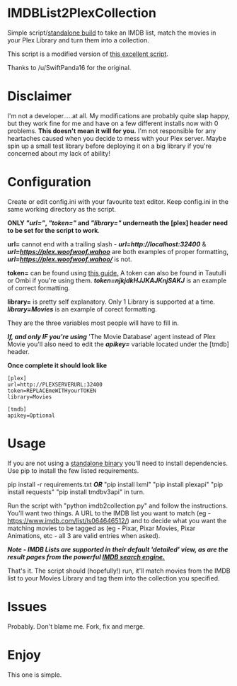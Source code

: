 # IMDBList2PlexCollection
Simple script/[standalone build](https://github.com/deva5610/IMDBList2PlexCollection/releases/) to take an IMDB list, match the movies
in your Plex Library and turn them into a collection.

This script is a modified version of [this excellent script](https://gist.github.com/JonnyWong16/f5b9af386ea58e19bf18c09f2681df23).

Thanks to /u/SwiftPanda16 for the original.

# Disclaimer
I'm not a developer.....at all. My modifications are probably quite slap happy, but they work fine for me and have on a few
different installs now with 0 problems. **This doesn't mean it will for you.** I'm not responsible for any heartaches caused when you
decide to mess with your Plex server. Maybe spin up a small test library before deploying it on a big library if you're concerned
about my lack of ability!

# Configuration
Create or edit config.ini with your favourite text editor. Keep config.ini in the same working directory as the script. 

**ONLY _"url="_, _"token="_ and _"library="_ underneath the [plex] header need to be set for the script to work**.

**url=** cannot end with a trailing slash - _**url=http://localhost:32400**_ & _**url=https://plex.woofwoof.wahoo**_ are both 
examples of proper formatting, _**url=https://plex.woofwoof.wahoo/**_ is not.

**token=** can be found using [this guide.](https://support.plex.tv/articles/204059436-finding-an-authentication-token-x-plex-token/)
A token can also be found in Tautulli or Ombi if you're using them. _**token=njkjdkHJJKAJKnjSAKJ**_ is an example of correct formatting.

**library=** is pretty self explanatory. Only 1 Library is supported at a time. _**library=Movies**_ is an example of corect formatting.

They are the three variables most people will have to fill in.

**_If, and only IF you're using_** 'The Movie Database' agent instead of Plex Movie you'll also need to edit the _**apikey=**_ variable
located under the [tmdb] header.

**Once complete it should look like**

    [plex]
    url=http://PLEXSERVERURL:32400
    token=REPLACEmeWITHyourTOKEN
    library=Movies

    [tmdb]
    apikey=Optional

# Usage
If you are not using a [standalone binary](https://github.com/deva5610/IMDBList2PlexCollection/releases/) you'll need to install dependencies. Use pip to install the few listed requirements.

pip install -r requirements.txt **_OR_** "pip install lxml" "pip install plexapi" "pip install requests" "pip install tmdbv3api" in turn.

Run the script with "python imdb2collection.py" and follow the instructions. You'll want two things. A URL to the IMDB list you want to match (eg - https://www.imdb.com/list/ls064646512/) and to decide what you want the matching movies to be tagged as
(eg - Pixar, Pixar Movies, Pixar Animations, etc - all 3 are valid entries when asked).

***Note - IMDB Lists are supported in their default 'detailed' view, as are the result pages from the powerful [IMDB search engine.](https://www.imdb.com/search/title/)***

That's it. The script should (hopefully!) run, it'll match movies from the IMDB list to your Movies Library and tag them into the
collection you specified.

# Issues
Probably. Don't blame me. Fork, fix and merge.

# Enjoy
This one is simple.
